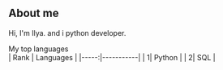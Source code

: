 ## About me

Hi, I'm Ilya. and i python developer.

<summary>My top languages</summary>
| Rank | Languages |
|-----:|-----------|
|     1| Python |
|     2| SQL    |

